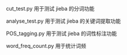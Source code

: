 cut_test.py 用于测试 jieba 的分词功能

analyse_test.py 用于测试 jieba 的关键词提取功能

POS_tagging.py 用于测试 jieba 的词性标注功能

word_freq_count.py 用于统计词频
